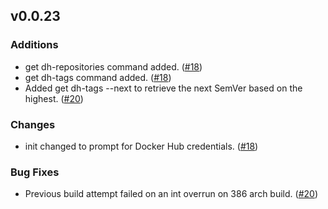 ## v0.0.23

### Additions

- get dh-repositories command added. ([#18](https://github.com/splicemaahs/splice-cloud-util/pull/18))
- get dh-tags command added. ([#18](https://github.com/splicemaahs/splice-cloud-util/pull/18))
- Added get dh-tags --next to retrieve the next SemVer based on the highest. ([#20](https://github.com/splicemaahs/splice-cloud-util/pull/20))

### Changes

- init changed to prompt for Docker Hub credentials. ([#18](https://github.com/splicemaahs/splice-cloud-util/pull/18))

### Bug Fixes

- Previous build attempt failed on an int overrun on 386 arch build. ([#20](https://github.com/splicemaahs/splice-cloud-util/pull/20))

